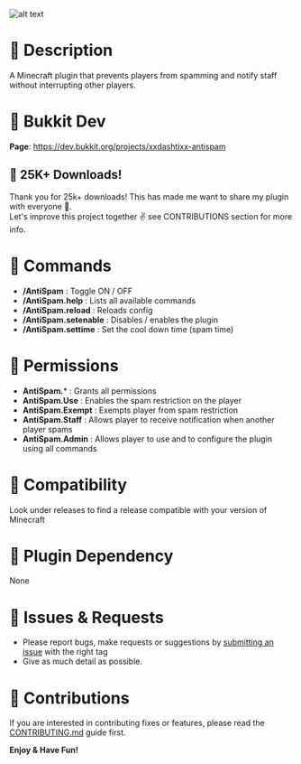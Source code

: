 ![alt text](https://i.postimg.cc/nLX1C3bZ/picture.jpg)

# 📃 Description
A Minecraft plugin that prevents players from spamming and notify staff without interrupting other players.

# 📃 Bukkit Dev
**Page**: https://dev.bukkit.org/projects/xxdashtixx-antispam  
## 🏅 25K+ Downloads!
Thank you for 25k+ downloads! This has made me want to share my plugin with everyone 🙂.  
Let's improve this project together ✌️ see CONTRIBUTIONS section for more info.

# 📃 Commands
- **/AntiSpam** : Toggle ON / OFF
- **/AntiSpam.help** : Lists all available commands
- **/AntiSpam.reload** : Reloads config
- **/AntiSpam.setenable** : Disables / enables the plugin
- **/AntiSpam.settime** : Set the cool down time (spam time)

# 📃 Permissions
- **AntiSpam.*** : Grants all permissions
- **AntiSpam.Use** : Enables the spam restriction on the player
- **AntiSpam.Exempt** : Exempts player from spam restriction
- **AntiSpam.Staff** : Allows player to receive notification when another player spams
- **AntiSpam.Admin** : Allows player to use and to configure the plugin using all commands

# 📃 Compatibility
Look under releases to find a release compatible with your version of Minecraft

# 📃 Plugin Dependency
None

# 📃 Issues & Requests
- Please report bugs, make requests or suggestions by [submitting an issue](../../issues) with the right tag
- Give as much detail as possible.

# 📃 Contributions
If you are interested in contributing fixes or features, please read the [CONTRIBUTING.md](/CONTRIBUTING.md) guide first.

**Enjoy & Have Fun!**

